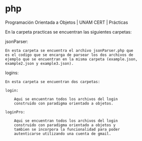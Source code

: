# php
Programación Orientada a Objetos | UNAM CERT | Prácticas

En la carpeta practicas se encuentran las siguientes carpetas:

jsonParser:

	En esta carpeta se encuentra el archivo jsonParser.php que
	es el codigo que se encarga de parsear los dos archivos de
	ejemplo que se encuentran en la misma carpeta (example.json,
	example2.json y example3.json).

logins:

	En esta carpeta se encuentran dos carpetas:

	login:

		Aqui se encuentran todos los archivos del login
		construido con paradigma orientado a objetos.

	loginPro:

		Aqui se encuentran todos los archivos del login
		construido con paradigma orientado a objetos y
		tambien se incorpora la funcionalidad para poder
		autenticarse utilizando una cuenta de gmail.
